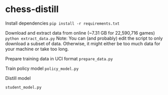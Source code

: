 # chess-distill

Install dependencies
`pip install -r requirements.txt`

Download and extract data from online (~7.31 GB for 22,590,716	games)
`python extract_data.py`
Note: You can (and probably) edit the script to only download a subset of data. Otherwise, it might either be too much data for your machine or take too long.

Prepare training data in UCI format
`prepare_data.py`

Train policy model
`policy_model.py`

Distill model

`student_model.py`
